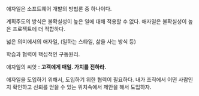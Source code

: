 애자일은 소프트웨어 개발의 방법론 중 하나이다.

계획주도의 방식은 불확실성이 높은 일에 대해 적용할 수 없다. 애자일은 불확실성이 높은 프로젝트에 더 적합하다.

넓은 의미에서의 애자일, (일하는 스타일, 삶을 사는 방식 등)

학습과 협력이 핵심적인 구동원리.

애자일의 씨앗 : **고객에게 매일. 가치를 전하라.**

애자일을 도입하기 위해서, 도입하기 위한 협력이 필요하다. 내가 조직에서 어떤 사람인지 확인하고 신뢰를 얻을 수 있는 위치속에서 제안을 해서 도입하자.